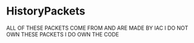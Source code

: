 # HistoryPackets
ALL OF THESE PACKETS COME FROM AND ARE MADE BY IAC
I DO NOT OWN THESE PACKETS
I DO OWN THE CODE
